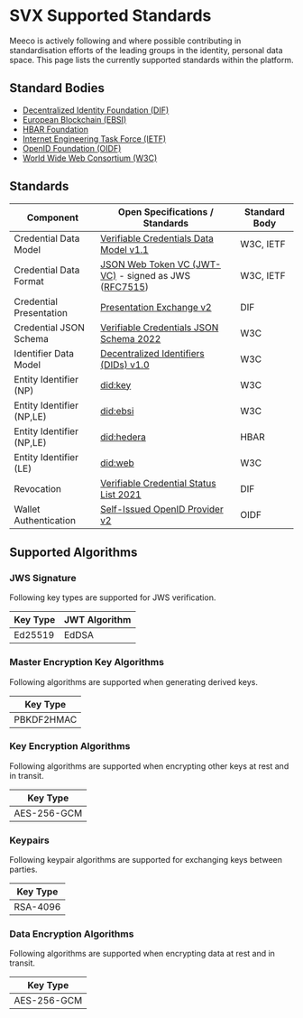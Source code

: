 # SVX Supported Standards

Meeco is actively following and where possible contributing in standardisation efforts of the leading groups in the identity, personal data space. This page lists the currently supported standards within the platform.

## Standard Bodies

- [Decentralized Identity Foundation (DIF)](https://identity.foundation/)
- [European Blockchain (EBSI)](https://ec.europa.eu/ebsi)
- [HBAR Foundation](https://hbarfoundation.org)
- [Internet Engineering Task Force (IETF)](https://www.ietf.org/)
- [OpenID Foundation (OIDF)](https://openid.net/foundation/)
- [World Wide Web Consortium (W3C)](https://www.w3.org/)

## Standards

| Component | Open Specifications / Standards | Standard Body |
| --- | --- | --- |
| Credential Data Model | [Verifiable Credentials Data Model v1.1](https://www.w3.org/TR/vc-data-model) | W3C, IETF |
| Credential Data Format | [JSON Web Token VC (JWT-VC)](https://www.w3.org/TR/vc-data-model/#json-web-token) - signed as JWS ([RFC7515](https://datatracker.ietf.org/doc/html/rfc7515)) | W3C, IETF |
| Credential Presentation | [Presentation Exchange v2](https://identity.foundation/presentation-exchange/spec/v2.0.0/) | DIF |
| Credential JSON Schema | [Verifiable Credentials JSON Schema 2022](https://w3c-ccg.github.io/vc-json-schemas/) | W3C |
| Identifier Data Model | [Decentralized Identifiers (DIDs) v1.0](https://www.w3.org/TR/did-core/) | W3C |
| Entity Identifier (NP) | [did:key](https://w3c-ccg.github.io/did-method-key/) | W3C |
| Entity Identifier (NP,LE) | [did:ebsi]() | W3C |
| Entity Identifier (NP,LE) | [did:hedera]() | HBAR |
| Entity Identifier (LE) | [did:web](https://github.com/w3c-ccg/did-method-web) | W3C |
| Revocation | [Verifiable Credential Status List 2021](https://identity.foundation/.well-known/resources/did-configuration) | DIF |
| Wallet Authentication | [Self-Issued OpenID Provider v2](https://openid.net/specs/openid-connect-self-issued-v2-1_0.html) | OIDF |

## Supported Algorithms

### JWS Signature

Following key types are supported for JWS verification.

| Key Type | JWT Algorithm |
| --- | --- |
| Ed25519 | EdDSA |

### Master Encryption Key Algorithms

Following algorithms are supported when generating derived keys.

| Key Type |
| --- |
| PBKDF2HMAC |

### Key Encryption Algorithms

Following algorithms are supported when encrypting other keys at rest and in transit.

| Key Type |
| --- |
| AES-256-GCM |

### Keypairs

Following keypair algorithms are supported for exchanging keys between parties.

| Key Type |
| --- |
| RSA-4096 |

### Data Encryption Algorithms

Following algorithms are supported when encrypting data at rest and in transit.

| Key Type |
| --- |
| AES-256-GCM |

